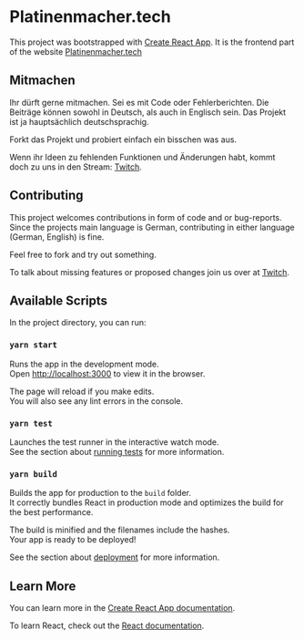 # Platinenmacher.tech

This project was bootstrapped with [Create React App](https://github.com/facebook/create-react-app). 
It is the frontend part of the website [Platinenmacher.tech](https://platinenmacher.tech)

## Mitmachen

Ihr dürft gerne mitmachen. Sei es mit Code oder Fehlerberichten. Die Beiträge können sowohl in Deutsch, als auch in Englisch sein. Das Projekt ist ja hauptsächlich deutschsprachig.

Forkt das Projekt und probiert einfach ein bisschen was aus.

Wenn ihr Ideen zu fehlenden Funktionen und Änderungen habt, kommt doch zu uns in den Stream: [Twitch](https://twitch.tv/platinenmacher).

## Contributing 

This project welcomes contributions in form of code and or bug-reports. Since the projects main language is German, contributing in either language (German, English) is fine.

Feel free to fork and try out something. 

To talk about missing features or proposed changes join us over at [Twitch](https://twitch.tv/platinenmacher).

## Available Scripts

In the project directory, you can run:

### `yarn start`

Runs the app in the development mode.\
Open [http://localhost:3000](http://localhost:3000) to view it in the browser.

The page will reload if you make edits.\
You will also see any lint errors in the console.

### `yarn test`

Launches the test runner in the interactive watch mode.\
See the section about [running tests](https://facebook.github.io/create-react-app/docs/running-tests) for more information.

### `yarn build`

Builds the app for production to the `build` folder.\
It correctly bundles React in production mode and optimizes the build for the best performance.

The build is minified and the filenames include the hashes.\
Your app is ready to be deployed!

See the section about [deployment](https://facebook.github.io/create-react-app/docs/deployment) for more information.

## Learn More

You can learn more in the [Create React App documentation](https://facebook.github.io/create-react-app/docs/getting-started).

To learn React, check out the [React documentation](https://reactjs.org/).
